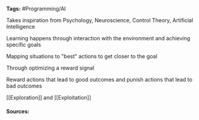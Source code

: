 **Tags:**  #Programming/AI 

Takes inspiration from Psychology, Neuroscience, Control Theory, Artificial Intelligence 

Learning happens through interaction with the environment and achieving specific goals

Mapping situations to "best" actions to get closer to the goal

Through optimizing a reward signal

Reward actions that lead to good outcomes and punish actions that lead to bad outcomes

[[Exploration]] and [[Exploitation]]

#### Sources: